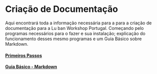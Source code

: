 # Criação de Documentação

Aqui encontrará toda a informação necessária para a para a criação de documentação para a Lu ban Workshop Portugal. Começando pelo programas necessários para o fazer e sua instalação; explicação do funcionamento desses mesmo programas e um Guia Básico sobre Markdown.

#### [Primeiros Passos](./howtodo/criacao_de_documentacao/primeiros_passos.md)
#### [Guia Básico - Markdown](./howtodo/criacao_de_documentacao/guia_basico.md)
